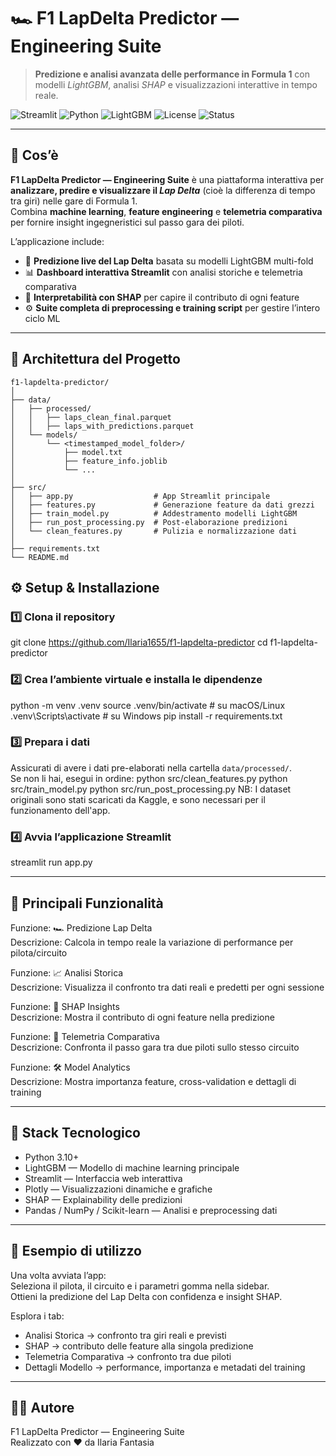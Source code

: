 # 🏎️ F1 LapDelta Predictor — Engineering Suite

> **Predizione e analisi avanzata delle performance in Formula 1** con modelli *LightGBM*, analisi *SHAP* e visualizzazioni interattive in tempo reale.

![Streamlit](https://img.shields.io/badge/Built%20with-Streamlit-FF4B4B?logo=streamlit&logoColor=white)
![Python](https://img.shields.io/badge/Python-3.10+-blue?logo=python&logoColor=white)
![LightGBM](https://img.shields.io/badge/Model-LightGBM-00B300?logo=lightgbm&logoColor=white)
![License](https://img.shields.io/badge/License-MIT-green)
![Status](https://img.shields.io/badge/Status-Active-success)

---

## 🧩 Cos’è

**F1 LapDelta Predictor — Engineering Suite** è una piattaforma interattiva per **analizzare, predire e visualizzare il *Lap Delta*** (cioè la differenza di tempo tra giri) nelle gare di Formula 1.  
Combina **machine learning**, **feature engineering** e **telemetria comparativa** per fornire insight ingegneristici sul passo gara dei piloti.

L’applicazione include:
- 🚀 **Predizione live del Lap Delta** basata su modelli LightGBM multi-fold  
- 📊 **Dashboard interattiva Streamlit** con analisi storiche e telemetria comparativa  
- 🧠 **Interpretabilità con SHAP** per capire il contributo di ogni feature  
- ⚙️ **Suite completa di preprocessing e training script** per gestire l’intero ciclo ML  

---

## 🧱 Architettura del Progetto

```text
f1-lapdelta-predictor/
│
├── data/
│   ├── processed/
│   │   ├── laps_clean_final.parquet
│   │   ├── laps_with_predictions.parquet
│   └── models/
│       └── <timestamped_model_folder>/
│           ├── model.txt
│           ├── feature_info.joblib
│           └── ...
│
├── src/
│   ├── app.py                  # App Streamlit principale
│   ├── features.py             # Generazione feature da dati grezzi
│   ├── train_model.py          # Addestramento modelli LightGBM
│   ├── run_post_processing.py  # Post-elaborazione predizioni
│   └── clean_features.py       # Pulizia e normalizzazione dati
│
├── requirements.txt
└── README.md

```

## ⚙️ Setup & Installazione

### 1️⃣ Clona il repository
git clone https://github.com/Ilaria1655/f1-lapdelta-predictor
cd f1-lapdelta-predictor

### 2️⃣ Crea l’ambiente virtuale e installa le dipendenze
python -m venv .venv
source .venv/bin/activate   # su macOS/Linux
.venv\Scripts\activate      # su Windows
pip install -r requirements.txt

### 3️⃣ Prepara i dati
Assicurati di avere i dati pre-elaborati nella cartella `data/processed/`.  
Se non li hai, esegui in ordine:
python src/clean_features.py
python src/train_model.py
python src/run_post_processing.py
NB: I dataset originali sono stati scaricati da Kaggle, e sono necessari per il funzionamento dell'app.

### 4️⃣ Avvia l’applicazione Streamlit
streamlit run app.py

---

## 🧠 Principali Funzionalità

Funzione: 🏎️ Predizione Lap Delta  
Descrizione: Calcola in tempo reale la variazione di performance per pilota/circuito  

Funzione: 📈 Analisi Storica  
Descrizione: Visualizza il confronto tra dati reali e predetti per ogni sessione  

Funzione: 🧮 SHAP Insights  
Descrizione: Mostra il contributo di ogni feature nella predizione  

Funzione: 📡 Telemetria Comparativa  
Descrizione: Confronta il passo gara tra due piloti sullo stesso circuito  

Funzione: 🛠️ Model Analytics  
Descrizione: Mostra importanza feature, cross-validation e dettagli di training

---

## 🧩 Stack Tecnologico

- Python 3.10+  
- LightGBM — Modello di machine learning principale  
- Streamlit — Interfaccia web interattiva  
- Plotly — Visualizzazioni dinamiche e grafiche  
- SHAP — Explainability delle predizioni  
- Pandas / NumPy / Scikit-learn — Analisi e preprocessing dati

---

## 🧪 Esempio di utilizzo

Una volta avviata l’app:  
Seleziona il pilota, il circuito e i parametri gomma nella sidebar.  
Ottieni la predizione del Lap Delta con confidenza e insight SHAP.  

Esplora i tab:  
- Analisi Storica → confronto tra giri reali e previsti  
- SHAP → contributo delle feature alla singola predizione  
- Telemetria Comparativa → confronto tra due piloti  
- Dettagli Modello → performance, importanza e metadati del training

---



## 👨‍💻 Autore

F1 LapDelta Predictor — Engineering Suite  
Realizzato con ❤️ da Ilaria Fantasia

